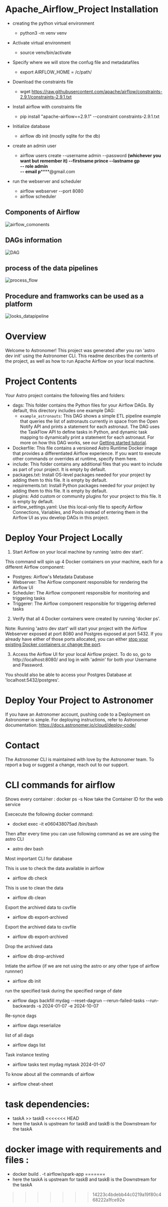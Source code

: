 # Apache_Airflow_Project Installation

- creating the python virtual environment
  - python3 -m venv venv

- Activate virtual environment
  - source venv/bin/activate

- Specify where we will store the confug file and metadatafiles
  - export AIRFLOW_HOME = /c/path/

- Download the constraints file
  - wget https://raw.githubusercontent.com/apache/airflow/constraints-2.9.1/constraints-2.9.1.txt

- Install airflow with constraints file
  - pip install "apache-airflow==2.9.1" --constraint constraints-2.9.1.txt

- Initialize database
  - airflow db init (mostly sqlite for the db)

- create an admin user
  - airflow users create --username admin --password ******(whichever you want but remember it) --firstname prince --lastname gp \
    -- role admin \
    -- email p**********@gmail.com 

- run the webserver and scheduler
  - airflow webserver --port 8080
  - airflow scheduler



## Components of Airflow
![airflow_comonents](https://github.com/prince3453/Apache_Airflow_Project/assets/47770221/aa600276-840b-4865-8fd7-6e043db5317a)

## DAGs information
![DAG](https://github.com/prince3453/Apache_Airflow_Project/assets/47770221/228e9f2d-79b1-4651-abc6-acf431ff6d49)

## process of the data pipelines
![process_flow](https://github.com/prince3453/Apache_Airflow_Project/assets/47770221/3d9c7634-61e4-449f-8c92-0687a114675c)

## Procedure and framworks can be used as a platform
![looks_datapipeline](https://github.com/prince3453/Apache_Airflow_Project/assets/47770221/21c83b66-ac2a-49ae-8d64-4a43000e8217)


Overview
========

Welcome to Astronomer! This project was generated after you ran 'astro dev init' using the Astronomer CLI. This readme describes the contents of the project, as well as how to run Apache Airflow on your local machine.

Project Contents
================

Your Astro project contains the following files and folders:

- dags: This folder contains the Python files for your Airflow DAGs. By default, this directory includes one example DAG:
    - `example_astronauts`: This DAG shows a simple ETL pipeline example that queries the list of astronauts currently in space from the Open Notify API and prints a statement for each astronaut. The DAG uses the TaskFlow API to define tasks in Python, and dynamic task mapping to dynamically print a statement for each astronaut. For more on how this DAG works, see our [Getting started tutorial](https://docs.astronomer.io/learn/get-started-with-airflow).
- Dockerfile: This file contains a versioned Astro Runtime Docker image that provides a differentiated Airflow experience. If you want to execute other commands or overrides at runtime, specify them here.
- include: This folder contains any additional files that you want to include as part of your project. It is empty by default.
- packages.txt: Install OS-level packages needed for your project by adding them to this file. It is empty by default.
- requirements.txt: Install Python packages needed for your project by adding them to this file. It is empty by default.
- plugins: Add custom or community plugins for your project to this file. It is empty by default.
- airflow_settings.yaml: Use this local-only file to specify Airflow Connections, Variables, and Pools instead of entering them in the Airflow UI as you develop DAGs in this project.

Deploy Your Project Locally
===========================

1. Start Airflow on your local machine by running 'astro dev start'.

This command will spin up 4 Docker containers on your machine, each for a different Airflow component:

- Postgres: Airflow's Metadata Database
- Webserver: The Airflow component responsible for rendering the Airflow UI
- Scheduler: The Airflow component responsible for monitoring and triggering tasks
- Triggerer: The Airflow component responsible for triggering deferred tasks

2. Verify that all 4 Docker containers were created by running 'docker ps'.

Note: Running 'astro dev start' will start your project with the Airflow Webserver exposed at port 8080 and Postgres exposed at port 5432. If you already have either of those ports allocated, you can either [stop your existing Docker containers or change the port](https://docs.astronomer.io/astro/test-and-troubleshoot-locally#ports-are-not-available).

3. Access the Airflow UI for your local Airflow project. To do so, go to http://localhost:8080/ and log in with 'admin' for both your Username and Password.

You should also be able to access your Postgres Database at 'localhost:5432/postgres'.

Deploy Your Project to Astronomer
=================================

If you have an Astronomer account, pushing code to a Deployment on Astronomer is simple. For deploying instructions, refer to Astronomer documentation: https://docs.astronomer.io/cloud/deploy-code/

Contact
=======

The Astronomer CLI is maintained with love by the Astronomer team. To report a bug or suggest a change, reach out to our support.


CLI commands for airflow
====

Shows every container : docker ps -s
Now take the Container ID for the web service 

Exececute the following docker command:
- docket exec -it e060438075ad  /bin/bash

Then after every time you can use following command as we are using the astro CLI
- astro dev bash


Most important CLI for database

This is use to check the data available in airflow
- airflow db check

This is use to clean the data
- airflow db clean 

Export the archived data to csvfile
- airflow db export-archived

Export the archived data to csvfile
- airflow db export-archived

Drop the archived data
- airflow db drop-archived

Intiate the airflow (if we are not using the astro or any other type of airflow runnner)
- airflow db init

run the specified task during the specified range of date
- airflow dags backfill mydag --reset-dagrun --rerun-failed-tasks --run-backwards -s 2024-01-07 -e 2024-10-07

Re-synce dags
- airflow dags reserialize

list of all dags
- airflow dags list

Task instance testing
- airflow tasks test mydag mytask 2024-01-07

To know about all the commands of airflow
- airflow cheat-sheet


# task dependencies:

- taskA >> taskB
<<<<<<< HEAD
 - here the taskA is upstream for taskB and taskB is the Downstream for the taskA


# docker image with requirements and files :

-  docker build . -t airflow/spark-app
=======
 - here the taskA is upstream for taskB and taskB is the Downstream for the taskA
>>>>>>> 14223c4bdebb44c0219a19f80c468222a1fce92e
